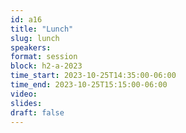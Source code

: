 ```yaml
---
id: a16
title: "Lunch"
slug: lunch
speakers:
format: session
block: h2-a-2023
time_start: 2023-10-25T14:35:00-06:00
time_end: 2023-10-25T15:15:00-06:00
video:
slides:
draft: false
---
```

